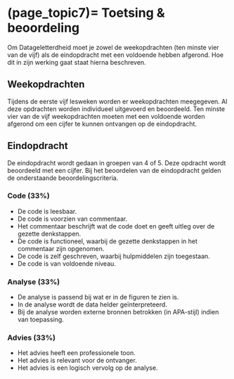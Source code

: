 (page_topic7)=
Toetsing & beoordeling
=======================
Om Datageletterdheid moet je zowel de weekopdrachten (ten minste vier van de vijf) als de eindopdracht met een voldoende hebben afgerond. Hoe dit in zijn werking gaat staat hierna beschreven.

## Weekopdrachten
Tijdens de eerste vijf lesweken worden er weekopdrachten meegegeven. Al deze opdrachten worden individueel uitgevoerd en beoordeeld. Ten minste vier van de vijf weekopdrachten moeten met een voldoende worden afgerond om een cijfer te kunnen ontvangen op de eindopdracht.

## Eindopdracht
De eindopdracht wordt gedaan in groepen van 4 of 5. Deze opdracht wordt beoordeeld met een cijfer. Bij het beoordelen van de eindopdracht gelden de onderstaande beoordelingscriteria.

### Code (33%)
- De code is leesbaar.
- De code is voorzien van commentaar.
- Het commentaar beschrijft wat de code doet en geeft uitleg over de gezette denkstappen.
- De code is functioneel, waarbij de gezette denkstappen in het commentaar zijn opgenomen.
- De code is zelf geschreven, waarbij hulpmiddelen zijn toegestaan.
- De code is van voldoende niveau.

### Analyse (33%)
- De analyse is passend bij wat er in de figuren te zien is.
- In de analyse wordt de data helder geïnterpreteerd.
- Bij de analyse worden externe bronnen betrokken (in APA-stijl) indien van toepassing.

### Advies (33%)
- Het advies heeft een professionele toon.
- Het advies is relevant voor de ontvanger.
- Het advies is een logisch vervolg op de analyse.

